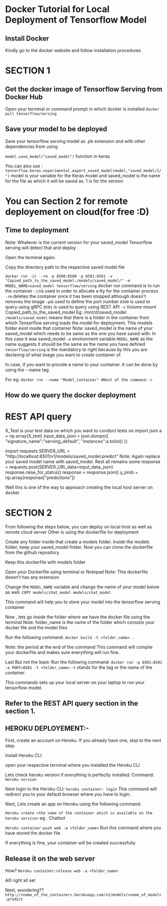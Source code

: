 # Docker Tutorial for Local Deployment of Tensorflow Model

## Install Docker 
Kindly go to the docker website and follow installation procedures
# SECTION 1
## Get the docker image of Tensorflow Serving from Docker Hub

Open your terminal or command prompt in which docker is installed
`docker pull tensorflow/serving`

## Save your model to be deployed
 
Save your tensorflow serving model as .pb extension and with other dependencies from using

`model.save_model("saved_model")` function in keras

You can also use : `tensorflow.keras.experimental.export_saved_model(model,"saved_model/1/")`
model is your variable for the Keras model and saved_model is the name for the file as which it will be saved as. 
1 is for the version 
# You can Section 2 for remote deployement on cloud(for free :D)

## Time to deployment

Note: Whatever is the current version for your saved_model Tensorflow serving will detect that and deploy

Open the terminal again.

Copy the directory path to the respective saved model file 

`docker run -it --rm -p 8500:8500 -p 8501:8501 -v "Copied_path_to_the_saved_model:/models/saved_model/" -e MODEL_NAME=saved_model tensorflow/serving`
docker run command is to run the container
`-it`is used in order to allocate a tty for the container process.
`-rm` deletes the container once it has been stopped although doesn't removes the image
`-p`is used to define the port number 
`8500` is used to query using gRPC 
`8501` is used to query using REST API
`-v` Volume mount
Copied_path_to_the_saved_model Eg: /mnt/d/saved_model 
`/models/saved_model` means that there is a folder in the container from which Tensorflow serving loads the model for deployment. 
This models folder exist inside that container
Note: saved_model is the name of your saved_model which needs to be same as the one you have saved with.
In this case  it was saved_model
`-e` environment variable
`MODEL_NAME` as the name suggests it should be the same as the name you have defined
`tensorflow/serving` is the mandatory to right because by this you are declaring of what image you want to create container of.

In case, if you want to provide a name to your container. It can be done by using the --name tag

For eg: `docker run --name "Model_Container" #Rest of the command--> `

## How do we query the docker deployment

# REST API query
X_Test is your test data on which you want to conduct tests on
import json
a = np.array(X_test) 
input_data_json = json.dumps({
    "signature_name":"serving_default",
    "instances":a.tolist()
})

import requests
SERVER_URL = "http://localhost:8501/v1/models/saved_model:predict"
Note: Again replace your saved model name with saved_model. Rest all remains some
response = requests.post(SERVER_URL,data=input_data_json)
response.raise_for_status()
response = response.json()
y_prob = np.array(response["predictions"])

Well this is one of the way to approach creating the local host server on docker

# SECTION 2

From following the steps below, you can deploy on local host as well as remote cloud server
Other is using the dockerfile for deployment 

Create  any folder inside that create a models folder. Inside the models folder, keep your saved_model folder.
Now you can clone the dockerfile from the github repository.

Keep this dockerfile with models folder

Open your Dockerfile using terminal or Notepad
Note: This dockerfile doesn't has any  extension

Change the `MODEL_NAME`  variable and change the name of your model below as well.
`COPY models/chat_model models/chat_model` 

This command will help you to store your model into the tensorflow serving container

Now , lets go inside the folder where we have the docker file using the terminal
Note: folder_name is the name of the folder which consists your docker file and the model files

Run the following command: `docker build -t <folder_name> . `

Note: the period at the end of the command
This command will compile your dockerfile and makes sure everything will run fine.

Last But not the least: Run the following command: `docker run -p 8501:8501 -e PORT=8501 -t <folder_name>`
`-t` stands for the tag or the name of the container 

This commands sets up your local server on your laptop to run your tensorflow model.

## Refer to the REST API query section in the section 1.

## HEROKU DEPLOYEMENT:-

First, create an account on Heroku. If you already have one, skip to the next step.

Install Heroku CLI 

open your respective terminal where you installed the Heroku CLI

Lets check heroku version if everything is perfectly installed:
Command: `Heroku version`

Next login to the Heroku CLI:
`heroku container: login`
This command will redirect you to your default browser where you have to login.

Next, Lets create an app on Heroku using the following command:

`Heroku create <the name of the container which is available on the heroku service>` eg . Chatbot

`Heroku container:push web -a <folder_name>`
Run this command where you have stored the docker file

If everything is fine, your container will be created successfully

## Release it on the web server 
How?
`Heroku container:release web -a <folder_name>`

Alll right all set 

Next, wondering??
`http://<name_of_the_container>.herokuapp.com/v1/models/<name_of_model>:predict`
